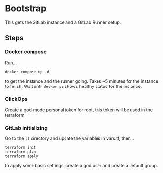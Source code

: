 # Bootstrap

This gets the GitLab instance and a GitLab Runner setup.

## Steps

### Docker compose

Run...

```docker compose up -d```

to get the instance and the runner going. Takes ~5 minutes for the instance to finish. Wait until `docker ps` shows healthy status for the instance.

### ClickOps

Create a god-mode personal token for root, this token will be used in the terraform

### GitLab initializing

Go to the `tf` directory and update the variables in vars.tf, then...

```
terraform init
terraform plan
terraform apply
```

to apply some basic settings, create a god user and create a default group.